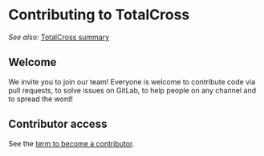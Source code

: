 # Contributing to TotalCross

*See also:* [TotalCross summary](https://gitlab.com/totalcross/TotalCross/-/blob/master/README.md)

## Welcome

We invite you to join our team! Everyone is welcome to contribute code via pull requests, to solve issues on GitLab, to help people on any channel and to spread the word!

## Contributor access

See the [term to become a contributor](). 